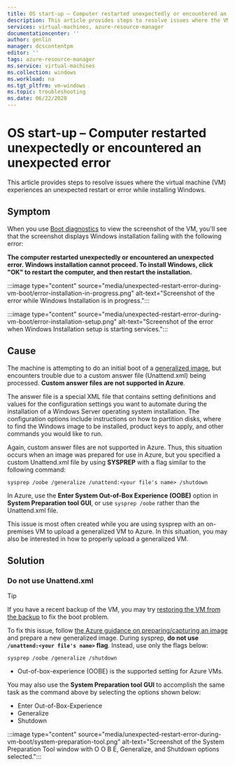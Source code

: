 ```yaml
---
title: OS start-up – Computer restarted unexpectedly or encountered an unexpected error
description: This article provides steps to resolve issues where the VM experiences an unexpected restart or error while installing Windows.
services: virtual-machines, azure-resource-manager
documentationcenter: ''
author: genlin
manager: dcscontentpm
editor: ''
tags: azure-resource-manager
ms.service: virtual-machines
ms.collection: windows
ms.workload: na
ms.tgt_pltfrm: vm-windows
ms.topic: troubleshooting
ms.date: 06/22/2020
---
```


# OS start-up – Computer restarted unexpectedly or encountered an unexpected error

This article provides steps to resolve issues where the virtual machine (VM) experiences an unexpected restart or error while installing Windows.

## Symptom

When you use [Boot diagnostics](./boot-diagnostics.md) to view the screenshot of the VM, you'll see that the screenshot displays Windows installation failing with the following error:

**The computer restarted unexpectedly or encountered an unexpected error. Windows installation cannot proceed. To install Windows, click "OK" to restart the computer, and then restart the installation.**

:::image type="content" source="media/unexpected-restart-error-during-vm-boot/error-installation-in-progress.png" alt-text="Screenshot of the error while Windows Installation is in progress.":::
 
:::image type="content" source="media/unexpected-restart-error-during-vm-boot/error-installation-setup.png" alt-text="Screenshot of the error when Windows Installation setup is starting services.":::

## Cause

The machine is attempting to do an initial boot of a [generalized image](/windows-hardware/manufacture/desktop/sysprep--generalize--a-windows-installation), but encounters trouble due to a custom answer file (Unattend.xml) being processed. **Custom answer files are not supported in Azure**. 

The answer file is a special XML file that contains setting definitions and values for the configuration settings you want to automate during the installation of a Windows Server operating system installation. The configuration options include instructions on how to partition disks, where to find the Windows image to be installed, product keys to apply, and other commands you would like to run.

Again, custom answer files are not supported in Azure. Thus, this situation occurs when an image was prepared for use in Azure, but you specified a custom Unattend.xml file by using **SYSPREP** with a flag similar to the following command:

`sysprep /oobe /generalize /unattend:<your file's name> /shutdown`

In Azure, use the **Enter System Out-of-Box Experience (OOBE)** option in **System Preparation tool GUI**, or use `sysprep /oobe` rather than the Unattend.xml file.

This issue is most often created while you are using sysprep with an on-premises VM to upload a generalized VM to Azure. In this situation, you may also be interested in how to properly upload a generalized VM.

## Solution

### Do not use Unattend.xml

> [!TIP]
> If you have a recent backup of the VM, you may try [restoring the VM from the backup](/azure/backup/backup-azure-arm-restore-vms) to fix the boot problem.

To fix this issue, follow [the Azure guidance on preparing/capturing an image](/azure/virtual-machines/windows/upload-generalized-managed) and prepare a new generalized image. During sysprep, **do not use `/unattend:<your file's name>` flag**. Instead, use only the flags below:

`sysprep /oobe /generalize /shutdown`

- Out-of-box-experience (OOBE) is the supported setting for Azure VMs.

You may also use the **System Preparation tool GUI** to accomplish the same task as the command above by selecting the options shown below:

- Enter Out-of-Box-Experience
- Generalize
- Shutdown
 
:::image type="content" source="media/unexpected-restart-error-during-vm-boot/system-preparation-tool.png" alt-text="Screenshot of the System Preparation Tool window with O O B E, Generalize, and Shutdown options selected.":::
